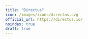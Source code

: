 ```yaml
---
title: "Directus"
icon: /images/icons/directus.svg
official_url: https://directus.io/
noindex: true
draft: true
---
```

